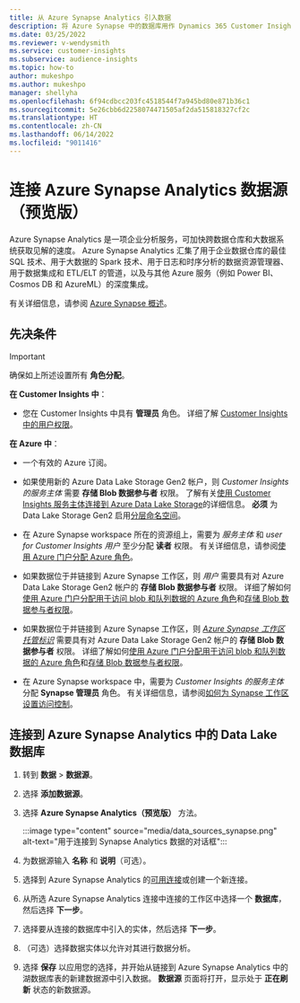 ```yaml
---
title: 从 Azure Synapse Analytics 引入数据
description: 将 Azure Synapse 中的数据库用作 Dynamics 365 Customer Insights 中的数据源。
ms.date: 03/25/2022
ms.reviewer: v-wendysmith
ms.service: customer-insights
ms.subservice: audience-insights
ms.topic: how-to
author: mukeshpo
ms.author: mukeshpo
manager: shellyha
ms.openlocfilehash: 6f94cdbcc203fc4518544f7a945bd80e871b36c1
ms.sourcegitcommit: 5e26cbb6d2258074471505af2da515818327cf2c
ms.translationtype: HT
ms.contentlocale: zh-CN
ms.lasthandoff: 06/14/2022
ms.locfileid: "9011416"
---
```

# <a name="connect-an-azure-synapse-analytics-data-source-preview"></a>连接 Azure Synapse Analytics 数据源（预览版）

Azure Synapse Analytics 是一项企业分析服务，可加快跨数据仓库和大数据系统获取见解的速度。 Azure Synapse Analytics 汇集了用于企业数据仓库的最佳 SQL 技术、用于大数据的 Spark 技术、用于日志和时序分析的数据资源管理器、用于数据集成和 ETL/ELT 的管道，以及与其他 Azure 服务（例如 Power BI、Cosmos DB 和 AzureML）的深度集成。

有关详细信息，请参阅 [Azure Synapse 概述](/azure/synapse-analytics/overview-what-is)。

## <a name="prerequisites"></a>先决条件

> [!IMPORTANT]
> 确保如上所述设置所有 **角色分配**。  

**在 Customer Insights 中**：

* 您在 Customer Insights 中具有 **管理员** 角色。 详细了解 [Customer Insights 中的用户权限](permissions.md#assign-roles-and-permissions)。

**在 Azure 中**：

- 一个有效的 Azure 订阅。

- 如果使用新的 Azure Data Lake Storage Gen2 帐户，则 *Customer Insights 的服务主体* 需要 **存储 Blob 数据参与者** 权限。 了解有关[使用 Customer Insights 服务主体连接到 Azure Data Lake Storage](connect-service-principal.md)的详细信息。 **必须** 为 Data Lake Storage Gen2 启用[分层命名空间](/azure/storage/blobs/data-lake-storage-namespace)。

- 在 Azure Synapse workspace 所在的资源组上，需要为 *服务主体* 和 *user for Customer Insights 用户* 至少分配 **读者** 权限。 有关详细信息，请参阅[使用 Azure 门户分配 Azure 角色](/azure/role-based-access-control/role-assignments-portal)。

- 如果数据位于并链接到 Azure Synapse 工作区，则 *用户* 需要具有对 Azure Data Lake Storage Gen2 帐户的 **存储 Blob 数据参与者** 权限。 详细了解如何[使用 Azure 门户分配用于访问 blob 和队列数据的 Azure 角色](/azure/storage/common/storage-auth-aad-rbac-portal)和[存储 Blob 数据参与者权限](/azure/role-based-access-control/built-in-roles#storage-blob-data-contributor)。

- 如果数据位于并链接到 Azure Synapse 工作区，则 *[Azure Synapse 工作区托管标识](/azure/synapse-analytics/security/synapse-workspace-managed-identity)* 需要具有对 Azure Data Lake Storage Gen2 帐户的 **存储 Blob 数据参与者** 权限。 详细了解如何[使用 Azure 门户分配用于访问 blob 和队列数据的 Azure 角色](/azure/storage/common/storage-auth-aad-rbac-portal)和[存储 Blob 数据参与者权限](/azure/role-based-access-control/built-in-roles#storage-blob-data-contributor)。

- 在 Azure Synapse workspace 中，需要为 *Customer Insights 的服务主体* 分配 **Synapse 管理员** 角色。 有关详细信息，请参阅[如何为 Synapse 工作区设置访问控制](/azure/synapse-analytics/security/how-to-set-up-access-control)。

## <a name="connect-to-the-data-lake-database-in-azure-synapse-analytics"></a>连接到 Azure Synapse Analytics 中的 Data Lake 数据库

1. 转到 **数据** > **数据源**。

1. 选择 **添加数据源**。

1. 选择 **Azure Synapse Analytics（预览版）** 方法。

   :::image type="content" source="media/data_sources_synapse.png" alt-text="用于连接到 Synapse Analytics 数据的对话框":::
  
1. 为数据源输入 **名称** 和 **说明**（可选）。

1. 选择到 Azure Synapse Analytics 的[可用连接](connections.md)或创建一个新连接。

1. 从所选 Azure Synapse Analytics 连接中连接的工作区中选择一个 **数据库**，然后选择 **下一步**。

1. 选择要从连接的数据库中引入的实体，然后选择 **下一步**。

1. （可选）选择数据实体以允许对其进行数据分析。

1. 选择 **保存** 以应用您的选择，并开始从链接到 Azure Synapse Analytics 中的湖数据库表的新建数据源中引入数据。 **数据源** 页面将打开，显示处于 **正在刷新** 状态的新数据源。
